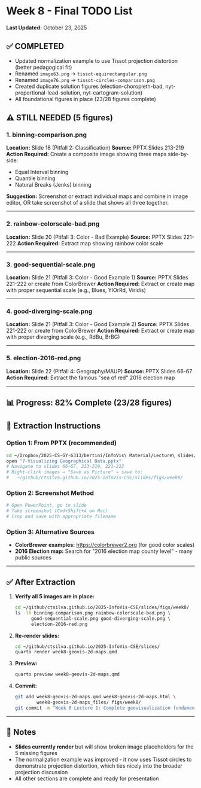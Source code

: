 # Week 8 - Final TODO List

**Last Updated:** October 23, 2025

## ✅ COMPLETED

- Updated normalization example to use Tissot projection distortion (better pedagogical fit)
- Renamed `image63.png` → `tissot-equirectangular.png`
- Renamed `image76.png` → `tissot-circles-comparison.png`
- Created duplicate solution figures (election-choropleth-bad, nyt-proportional-lead-solution, nyt-cartogram-solution)
- All foundational figures in place (23/28 figures complete)

## ⚠️ STILL NEEDED (5 figures)

### 1. binning-comparison.png
**Location:** Slide 18 (Pitfall 2: Classification)
**Source:** PPTX Slides 213-219
**Action Required:** Create a composite image showing three maps side-by-side:
- Equal Interval binning
- Quantile binning
- Natural Breaks (Jenks) binning

**Suggestion:** Screenshot or extract individual maps and combine in image editor, OR take screenshot of a slide that shows all three together.

---

### 2. rainbow-colorscale-bad.png
**Location:** Slide 20 (Pitfall 3: Color - Bad Example)
**Source:** PPTX Slides 221-222
**Action Required:** Extract map showing rainbow color scale

---

### 3. good-sequential-scale.png
**Location:** Slide 21 (Pitfall 3: Color - Good Example 1)
**Source:** PPTX Slides 221-222 or create from ColorBrewer
**Action Required:** Extract or create map with proper sequential scale (e.g., Blues, YlOrRd, Viridis)

---

### 4. good-diverging-scale.png
**Location:** Slide 21 (Pitfall 3: Color - Good Example 2)
**Source:** PPTX Slides 221-222 or create from ColorBrewer
**Action Required:** Extract or create map with proper diverging scale (e.g., RdBu, BrBG)

---

### 5. election-2016-red.png
**Location:** Slide 22 (Pitfall 4: Geography/MAUP)
**Source:** PPTX Slides 66-67
**Action Required:** Extract the famous "sea of red" 2016 election map

---

## 📊 Progress: 82% Complete (23/28 figures)

## 🎯 Extraction Instructions

### Option 1: From PPTX (recommended)
```bash
cd ~/Dropbox/2025-CS-GY-6313/bertini/InfoVis\ Material/Lecture\ slides/
open "7-Visualizing Geographical Data.pptx"
# Navigate to slides 66-67, 213-219, 221-222
# Right-click images → "Save as Picture" → save to:
#   ~/github/ctsilva.github.io/2025-InfoVis-CSE/slides/figs/week8/
```

### Option 2: Screenshot Method
```bash
# Open PowerPoint, go to slide
# Take screenshot (Cmd+Shift+4 on Mac)
# Crop and save with appropriate filename
```

### Option 3: Alternative Sources
- **ColorBrewer examples:** https://colorbrewer2.org (for good color scales)
- **2016 Election map:** Search for "2016 election map county level" - many public sources

---

## ✅ After Extraction

1. **Verify all 5 images are in place:**
   ```bash
   cd ~/github/ctsilva.github.io/2025-InfoVis-CSE/slides/figs/week8/
   ls -lh binning-comparison.png rainbow-colorscale-bad.png \
         good-sequential-scale.png good-diverging-scale.png \
         election-2016-red.png
   ```

2. **Re-render slides:**
   ```bash
   cd ~/github/ctsilva.github.io/2025-InfoVis-CSE/slides/
   quarto render week8-geovis-2d-maps.qmd
   ```

3. **Preview:**
   ```bash
   quarto preview week8-geovis-2d-maps.qmd
   ```

4. **Commit:**
   ```bash
   git add week8-geovis-2d-maps.qmd week8-geovis-2d-maps.html \
           week8-geovis-2d-maps_files/ figs/week8/
   git commit -m "Week 8 Lecture 1: Complete geovisualization fundamentals slides"
   ```

---

## 📝 Notes

- **Slides currently render** but will show broken image placeholders for the 5 missing figures
- The normalization example was improved - it now uses Tissot circles to demonstrate projection distortion, which ties nicely into the broader projection discussion
- All other sections are complete and ready for presentation
